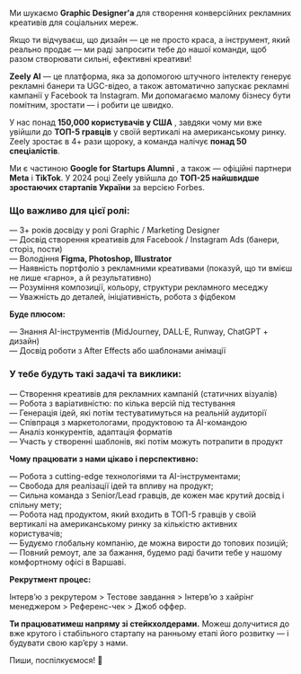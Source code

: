 Ми шукаємо **Graphic Designer’а** для створення конверсійних рекламних
креативів для соціальних мереж.

Якщо ти відчуваєш, що дизайн — це не просто краса, а інструмент, який реально
продає — ми раді запросити тебе до нашої команди, щоб разом створювати сильні,
ефективні креативи!

**Zeely AI** — це платформа, яка за допомогою штучного інтелекту генерує
рекламні банери та UGC-відео, а також автоматично запускає рекламні кампанії у
Facebook та Instagram. Ми допомагаємо малому бізнесу бути помітним, зростати —
і робити це швидко.

У нас понад **150,000 користувачів у США** , завдяки чому ми вже увійшли до
**ТОП-5 гравців** у своїй вертикалі на американському ринку. Zeely зростає в
4+ рази щороку, а команда налічує **понад 50 спеціалістів**.

Ми є частиною **Google for Startups Alumni** , а також — офіційні партнери
**Meta** і **TikTok**. У 2024 році Zeely увійшла до **ТОП-25 найшвидше
зростаючих стартапів України** за версією Forbes.

### **Що важливо для цієї ролі:**

— 3+ років досвіду у ролі Graphic / Marketing Designer  
— Досвід створення креативів для Facebook / Instagram Ads (банери, сторіз,
пости)  
— Володіння **Figma, Photoshop, Illustrator**  
— Наявність портфоліо з рекламними креативами (показуй, що ти вмієш не лише
«гарно», а й результативно)  
— Розуміння композиції, кольору, структури рекламного меседжу  
— Уважність до деталей, ініціативність, робота з фідбеком

**Буде плюсом:**

— Знання AI-інструментів (MidJourney, DALL·E, Runway, ChatGPT + дизайн)  
— Досвід роботи з After Effects або шаблонами анімації

### **У тебе будуть такі задачі та виклики:**

— Створення креативів для рекламних кампаній (статичних візуалів)  
— Робота з варіативністю: по кілька версій під тестування  
— Генерація ідей, які потім тестуватимуться на реальній аудиторії  
— Співпраця з маркетологами, продуктовою та AI-командою  
— Аналіз конкурентів, адаптація форматів  
— Участь у створенні шаблонів, які потім можуть потрапити в продукт

**Чому працювати з нами цікаво і перспективно:**  
  
— Робота з cutting-edge технологіями та AI-інструментами;  
— Свобода для реалізації ідей та впливу на продукт;  
— Сильна команда з Senior/Lead гравців, де кожен має крутий досвід і спільну
мету;  
— Робота над продуктом, який входить в ТОП-5 гравців у своїй вертикалі на
американському ринку за кількістю активних користувачів;  
— Будуємо глобальну компанію, де можна вирости до топових позицій;  
— Повний ремоут, але за бажання, будемо раді бачити тебе у нашому комфортному
офісі в Варшаві.  
  
**Рекрутмент процес:**  
  
Інтервʼю з рекрутером > Тестове завдання > Інтервʼю з хайрінг менеджером >
Референс-чек > Джоб оффер.  
  
**Ти працюватимеш напряму зі стейкхолдерами.** Можеш долучитися до вже крутого
і стабільного стартапу на ранньому етапі його розвитку — і будувати свою
кар’єру з нами.

Пиши, поспілкуємося! 💚
